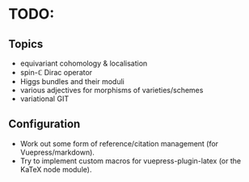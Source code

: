 # TODO:

## Topics
- equivariant cohomology & localisation
- spin-$\mathbb{C}$ Dirac operator
- Higgs bundles and their moduli
- various adjectives for morphisms of varieties/schemes
- variational GIT

## Configuration
- Work out some form of reference/citation management (for Vuepress/markdown).
- Try to implement custom macros for vuepress-plugin-latex (or the KaTeX node module).